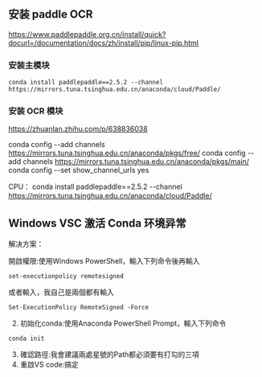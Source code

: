 
## 安装 paddle OCR

https://www.paddlepaddle.org.cn/install/quick?docurl=/documentation/docs/zh/install/pip/linux-pip.html

### 安装主模块

`conda install paddlepaddle==2.5.2 --channel https://mirrors.tuna.tsinghua.edu.cn/anaconda/cloud/Paddle/`

### 安装 OCR 模块

https://zhuanlan.zhihu.com/p/638836038

conda config --add channels https://mirrors.tuna.tsinghua.edu.cn/anaconda/pkgs/free/
conda config --add channels https://mirrors.tuna.tsinghua.edu.cn/anaconda/pkgs/main/
conda config --set show_channel_urls yes

CPU：
conda install paddlepaddle==2.5.2 --channel https://mirrors.tuna.tsinghua.edu.cn/anaconda/cloud/Paddle/





## Windows VSC 激活 Conda 环境异常

解决方案：

開啟權限:使用Windows PowerShell，輸入下列命令後再輸入

```
set-executionpolicy remotesigned
```

或者輸入，我自己是兩個都有輸入

```
Set-ExecutionPolicy RemoteSigned -Force
```

2. 初始化conda:使用Anaconda PowerShell Prompt，輸入下列命令

`conda init`

3. 確認路徑:我會建議兩處星號的Path都必須要有打勾的三項
4. 重啟VS code:搞定
